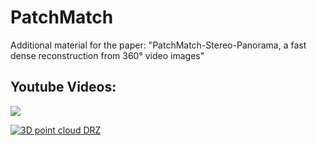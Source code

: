 # PatchMatch
Additional material for the paper: "PatchMatch-Stereo-Panorama, a fast dense reconstruction from 360° video images"

## Youtube Videos:

[![](https://www.youtube.com/watch?v=joXGfIUy2mc)](https://www.youtube.com/watch?v=joXGfIUy2mchttps://www.youtube.com/watch?v=joXGfIUy2mc)

[![3D point cloud DRZ](https://github.com/RoblabWh/PatchMatch/blob/main/images/drz-halle-res-1.png)](https://www.youtube.com/watch?v=mR05-akD4BE&t=180s "Point cloud generation of an burned industrial hall")
